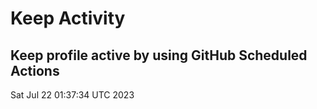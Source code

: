 # Keep Activity 
Keep profile active by using GitHub Scheduled Actions
--- 
Sat Jul 22 01:37:34 UTC 2023